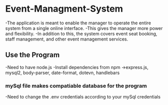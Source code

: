# Event-Managment-System
-The application is meant to enable the manager to operate the entire system from a single online interface.
-This gives the manager more power and flexibility.
-In addition to this, the system covers event seat booking, staff management, and other event management services. 


## Use the Program
-Need to have node.js
-Install dependencies from npm ->express.js, mysql2, body-parser, date-format, dotevn, handlebars

 ### mySql file makes compatiable database for the program 
-Need to change the .env credentials according to your mySql credentials 
